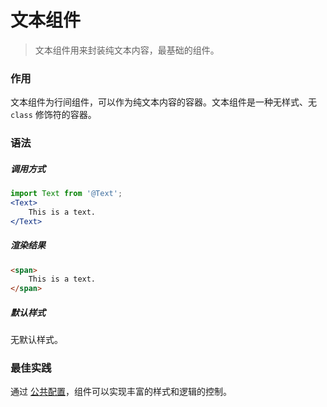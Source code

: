 # 文本组件
> 文本组件用来封装纯文本内容，最基础的组件。

### 作用
文本组件为行间组件，可以作为纯文本内容的容器。文本组件是一种无样式、无 `class` 修饰符的容器。
 
### 语法
##### 调用方式
``` jsx
import Text from '@Text';
<Text>
    This is a text.
</Text>
```
##### 渲染结果
``` html
<span>
    This is a text.
</span>
```
##### 默认样式
无默认样式。

### 最佳实践
通过 [公共配置](../ch1/public.md)，组件可以实现丰富的样式和逻辑的控制。